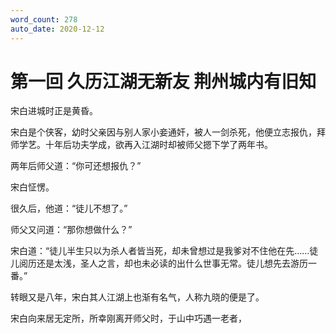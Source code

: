 ```yaml
---
word_count: 278
auto_date: 2020-12-12
---
```


# 第一回 久历江湖无新友 荆州城内有旧知

宋白进城时正是黄昏。

宋白是个侠客，幼时父亲因与别人家小妾通奸，被人一剑杀死，他便立志报仇，拜师学艺。十年后功夫学成，欲再入江湖时却被师父摁下学了两年书。

两年后师父道：“你可还想报仇？”

宋白怔愣。

很久后，他道：“徒儿不想了。”

师父又问道：“那你想做什么？”

宋白道：“徒儿半生只以为杀人者皆当死，却未曾想过是我爹对不住他在先……徒儿阅历还是太浅，圣人之言，却也未必读的出什么世事无常。徒儿想先去游历一番。”

转眼又是八年，宋白其人江湖上也渐有名气，人称九晓的便是了。

宋白向来居无定所，所幸刚离开师父时，于山中巧遇一老者，

